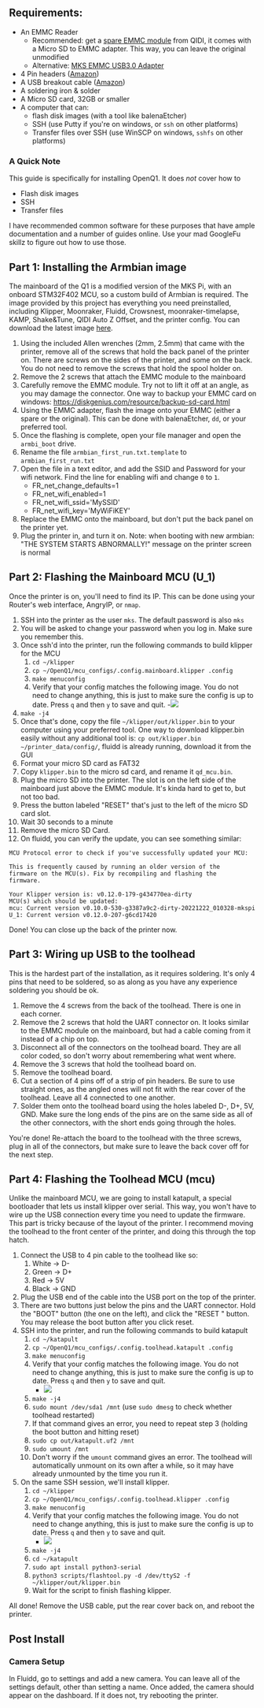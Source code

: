 ## Requirements:
- An EMMC Reader
  - Recommended: get a [spare EMMC module](https://qidi3d.com/products/x-max-3-x-plus-3-x-smart-3-emmc-32g) from QIDI, it comes with a Micro SD to EMMC adapter. This way, you can leave the original unmodified 
  - Alternative: [MKS EMMC USB3.0 Adapter](https://a.co/d/8AeMtbJ)
- 4 Pin headers ([Amazon](https://a.co/d/gyoWu87))
- A USB breakout cable ([Amazon](https://a.co/d/8RZnE3A))
- A soldering iron & solder
- A Micro SD card, 32GB or smaller
- A computer that can:
	- flash disk images (with a tool like balenaEtcher)
	- SSH (use Putty if you're on windows, or `ssh` on other platforms) 
	- Transfer files over SSH (use WinSCP on windows, `sshfs` on other platforms)

### A Quick Note
This guide is specifically for installing OpenQ1. It does *not* cover how to
- Flash disk images
- SSH
- Transfer files

I have recommended common software for these purposes that have ample documentation and a number of guides online. Use your mad GoogleFu skillz to figure out how to use those.


## Part 1: Installing the Armbian image
The mainboard of the Q1 is a modified version of the MKS Pi, with an onboard STM32F402 MCU, so a custom build of Armbian is required. The image provided by this project has everything you need preinstalled, including Klipper, Moonraker, Fluidd, Crowsnest, moonraker-timelapse, KAMP, Shake&Tune, QIDI Auto Z Offset, and the printer config. You can download the latest image [here](https://github.com/frap129/armbian_qidi-q1-pro/releases).

1. Using the included Allen wrenches (2mm, 2.5mm) that came with the printer, remove all of the screws that hold the back panel of the printer on. There are screws on the sides of the printer, and some on the back. You do not need to remove the screws that hold the spool holder on. 
2. Remove the 2 screws that attach the EMMC module to the mainboard
3. Carefully remove the EMMC module. Try not to lift it off at an angle, as you may damage the connector.
One way to backup your EMMC card on windows: https://diskgenius.com/resource/backup-sd-card.html
4. Using the EMMC adapter, flash the image onto your EMMC (either a spare or the original). This can be done with balenaEtcher, `dd`, or your preferred tool.
5. Once the flashing is complete, open your file manager and open the `armbi_boot` drive. 
6. Rename the file `armbian_first_run.txt.template` to `armbian_first_run.txt`
7. Open the file in a text editor, and add the SSID and Password for your wifi network. Find the line for enabling wifi and change `0` to `1`.
	- FR_net_change_defaults=1
	- FR_net_wifi_enabled=1
	- FR_net_wifi_ssid='MySSID'
	- FR_net_wifi_key='MyWiFiKEY'
8. Replace the EMMC onto the mainboard, but don't put the back panel on the printer yet.
9. Plug the printer in, and turn it on.
Note: when booting with new armbian: "THE SYSTEM STARTS ABNORMALLY!" message on the printer screen is normal


## Part 2: Flashing the Mainboard MCU (U_1)
Once the printer is on, you'll need to find its IP. This can be done using your Router's web interface, AngryIP, or `nmap`.
1. SSH into the printer as the user `mks`. The default password is also `mks`
2. You will be asked to change your password when you log in. Make sure you remember this.
3. Once ssh'd into the printer, run the following commands to build klipper for the MCU
	1. `cd ~/klipper`
	2. `cp ~/OpenQ1/mcu_configs/.config.mainboard.klipper .config`
	3. `make menuconfig`
	4. Verify that your config matches the following image. You do not need to change anything, this is just to make sure the config is up to date. Press `q` and then `y` to save and quit.
		-![](images/config_mainboard_klipper.png)
  5. `make -j4`
4. Once that's done, copy the file `~/klipper/out/klipper.bin` to your computer using your preferred tool.
	One way to download klipper.bin easily without any additional tool is: `cp out/klipper.bin ~/printer_data/config/`, fluidd is already running, download it from the GUI
5. Format your micro SD card as FAT32
6. Copy `klipper.bin` to the micro sd card, and rename it `qd_mcu.bin`. 
7. Plug the micro SD into the printer. The slot is on the left side of the mainboard just above the EMMC module. It's kinda hard to get to, but not too bad.
8. Press the button labeled "RESET" that's just to the left of the micro SD card slot. 
9. Wait 30 seconds to a minute
10. Remove the micro SD Card.
11. On fluidd, you can verify the update, you can see something similar:
```
MCU Protocol error to check if you've successfully updated your MCU:

This is frequently caused by running an older version of the
firmware on the MCU(s). Fix by recompiling and flashing the
firmware.

Your Klipper version is: v0.12.0-179-g434770ea-dirty
MCU(s) which should be updated:
mcu: Current version v0.10.0-530-g3387a9c2-dirty-20221222_010328-mkspi
U_1: Current version v0.12.0-207-g6cd17420
```
Done! You can close up the back of the printer now.


## Part 3: Wiring up USB to the toolhead
This is the hardest part of the installation, as it requires soldering. It's only 4 pins that need to be soldered, so as along as you have any experience soldering you should be ok.
1. Remove the 4 screws from the back of the toolhead. There is one in each corner.
2. Remove the 2 screws that hold the UART connector on. It looks similar to the EMMC module on the mainboard, but had a cable coming from it instead of a chip on top. 
3. Disconnect all of the connectors on the toolhead board. They are all color coded, so don't worry about remembering what went where.
4. Remove the 3 screws that hold the toolhead board on.
5. Remove the toolhead board.
6. Cut a section of 4 pins off of a strip of pin headers. Be sure to use straight ones, as the angled ones will not fit with the rear cover of the toolhead. Leave all 4 connected to one another.
7. Solder them onto the toolhead board using the holes labeled D-, D+, 5V, GND. Make sure the long ends of the pins are on the same side as all of the other connectors, with the short ends going through the holes.

You're done! Re-attach the board to the toolhead with the three screws, plug in all of the connectors, but make sure to leave the back cover off for the next step.


## Part 4: Flashing the Toolhead MCU (mcu)
Unlike the mainboard MCU, we are going to install katapult, a special bootloader that lets us install klipper over serial. This way, you won't have to wire up the USB connection every time you need to update the firmware. This part is tricky because of the layout of the printer. I recommend moving the toolhead to the front center of the printer, and doing this through the top hatch.
1. Connect the USB to 4 pin cable to the toolhead like so:
	1. White -> D-
	2. Green -> D+
	3. Red -> 5V
	4. Black -> GND
2. Plug the USB end of the cable into the USB port on the top of the printer.
3. There are two buttons just below the pins and the UART connector. Hold the "BOOT" button (the one on the left), and click the "RESET " button. You may release the boot button after you click reset.
4. SSH into the printer, and run the following commands to build katapult
	1. `cd ~/katapult`
	2. `cp ~/OpenQ1/mcu_configs/.config.toolhead.katapult .config`
	3. `make menuconfig`
	4. Verify that your config matches the following image. You do not need to change anything, this is just to make sure the config is up to date. Press `q` and then `y` to save and quit.
		- ![](images/config_toolhead_katapult.png)
	5. `make -j4`
	6. `sudo mount /dev/sda1 /mnt` (use `sudo dmesg` to check whether toolhead restarted)
	7. If that command gives an error, you need to repeat step 3 (holding the boot button and hitting reset)
	8. `sudo cp out/katapult.uf2 /mnt`
	9. `sudo umount /mnt`
	10. Don't worry if the `umount` command gives an error. The toolhead will automatically unmount on its own after a while, so it may have already unmounted by the time you run it.
5. On the same SSH session, we'll install klipper.
	1. `cd ~/klipper`
	2. `cp ~/OpenQ1/mcu_configs/.config.toolhead.klipper .config`
	3. `make menuconfig`
	4. Verify that your config matches the following image. You do not need to change anything, this is just to make sure the config is up to date. Press `q` and then `y` to save and quit.
		- ![](images/config_toolhead_klipper.png)
	5. `make -j4`
	6. `cd ~/katapult`
	7. `sudo apt install python3-serial`
	8. `python3 scripts/flashtool.py -d /dev/ttyS2 -f ~/klipper/out/klipper.bin`
	9. Wait for the script to finish flashing klipper.

All done! Remove the USB cable, put the rear cover back on, and reboot the printer.

## Post Install

### Camera Setup
In Fluidd, go to settings and add a new camera. You can leave all of the settings default, other than setting a name. Once added, the camera should appear on the dashboard. If it does not, try rebooting the printer.
